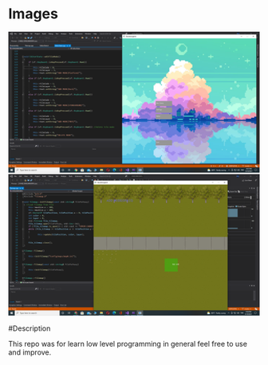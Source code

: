 # Images

![](Images/SFMLGameEngine.png)
![](Images/SFMLGameEngineEdit.png)

#Description

This repo was for learn low level programming in general feel free to use and improve.
